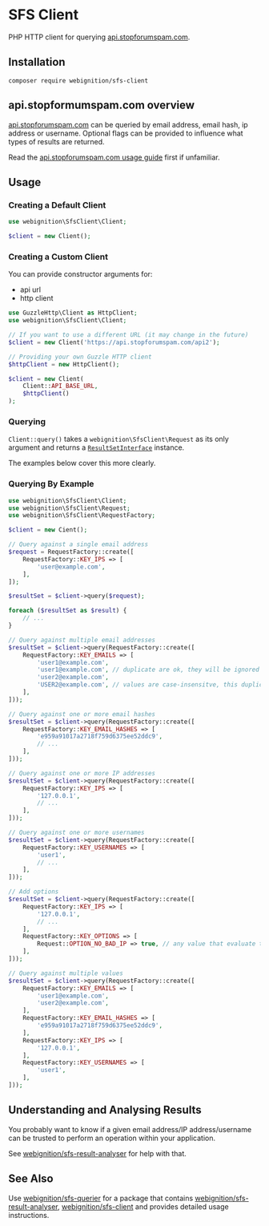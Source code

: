 # SFS Client

PHP HTTP client for querying [api.stopforumspam.com][sfs-usage].

## Installation

`composer require webignition/sfs-client`

## api.stopformumspam.com overview

[api.stopforumspam.com][sfs-usage] can be queried by email address, email hash, ip address
or username. Optional flags can be provided to influence what types of results are returned.

Read the [api.stopforumspam.com usage guide][sfs-usage] first if unfamiliar.

## Usage

### Creating a Default Client

```php
use webignition\SfsClient\Client;

$client = new Client();
```

### Creating a Custom Client

You can provide constructor arguments for:

- api url
- http client

```php
use GuzzleHttp\Client as HttpClient;
use webignition\SfsClient\Client;

// If you want to use a different URL (it may change in the future)
$client = new Client('https://api.stopforumspam.com/api2');

// Providing your own Guzzle HTTP client
$httpClient = new HttpClient();

$client = new Client(
    Client::API_BASE_URL,
    $httpClient()
);
```

### Querying

`Client::query()` takes a `webignition\SfsClient\Request` as its only argument and returns a
[`ResultSetInterface`](https://github.com/webignition/sfs-result-models) instance.

The examples below cover this more clearly.

### Querying By Example

```php
use webignition\SfsClient\Client;
use webignition\SfsClient\Request;
use webignition\SfsClient\RequestFactory;

$client = new Cient();

// Query against a single email address
$request = RequestFactory::create([
    RequestFactory::KEY_IPS => [
        'user@example.com',
    ],
]);

$resultSet = $client->query($request);

foreach ($resultSet as $result) {
    // ...
}

// Query against multiple email addresses
$resultSet = $client->query(RequestFactory::create([
    RequestFactory::KEY_EMAILS => [
        'user1@example.com',
        'user1@example.com', // duplicate are ok, they will be ignored
        'user2@example.com',
        'USER2@example.com', // values are case-insensitve, this duplicate will be ignored
    ],
]));

// Query against one or more email hashes
$resultSet = $client->query(RequestFactory::create([
    RequestFactory::KEY_EMAIL_HASHES => [
        'e959a91017a2718f759d6375ee52ddc9',
        // ...
    ],
]));

// Query against one or more IP addresses
$resultSet = $client->query(RequestFactory::create([
    RequestFactory::KEY_IPS => [
        '127.0.0.1',
        // ...
    ],
]));

// Query against one or more usernames
$resultSet = $client->query(RequestFactory::create([
    RequestFactory::KEY_USERNAMES => [
        'user1',
        // ...
    ],
]));

// Add options
$resultSet = $client->query(RequestFactory::create([
    RequestFactory::KEY_IPS => [
        '127.0.0.1',
        // ...
    ],
    RequestFactory::KEY_OPTIONS => [
        Request::OPTION_NO_BAD_IP => true, // any value that evaluate to true is fine
    ],    
]));

// Query against multiple values
$resultSet = $client->query(RequestFactory::create([
    RequestFactory::KEY_EMAILS => [
        'user1@example.com',
        'user2@example.com',
    ],
    RequestFactory::KEY_EMAIL_HASHES => [
        'e959a91017a2718f759d6375ee52ddc9',
    ],    
    RequestFactory::KEY_IPS => [
        '127.0.0.1',
    ],   
    RequestFactory::KEY_USERNAMES => [
        'user1',
    ],     
]));

```

## Understanding and Analysing Results

You probably want to know if a given email address/IP address/username can be trusted 
to perform an operation within your application.

See [webignition/sfs-result-analyser](https://github.com/webignition/sfs-result-analyser)
for help with that.

## See Also
Use [webignition/sfs-querier](https://github.com/webignition/sfs-querier) for a package that
contains [webignition/sfs-result-analyser](https://github.com/webignition/sfs-result-analyser),
[webignition/sfs-client](https://github.com/webignition/sfs-client) and provides detailed
usage instructions.

[sfs-usage]: (https://www.stopforumspam.com/usage)

